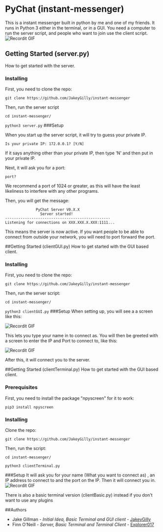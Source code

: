 # PyChat (instant-messenger)
This is a instant messenger built in python by me and one of my friends. It runs in Python 3 either in the terminal, or in a GUI. You need a computer to run the server script, and people who want to join use the client script.
![Recordit GIF](http://g.recordit.co/JZGWUH97aT.gif)

## Getting Started (server.py)
How to get started with the server.
### Installing
First, you need to clone the repo:

```git clone https://github.com/JakeyGilly/instant-messenger```

Then, run the server script

```cd instant-messenger/```

```python3 server.py```
###Setup

When you start up the server script, it will try to guess your private IP.
 
 ```Is your private IP: 172.0.0.1? [Y/N]```

If it says anything other than your private IP, then type 'N' and then put in your private IP.

Next, it will ask you for a port: 

```port? ```

We recommend a port of 1024 or greater, as this will have the least likeliness to interfere with any other programs.

Then, you will get the message:
````  
              PyChat Server V0.X.X
                Server started!
------------------------------------------------
Listening for connections on XXX.XXX.X.XXX:1111...
````
This means the server is now active.
If you want people to be able to connect from outside your network, you will need to port forward the port.

##Getting Started (clientGUI.py)
How to get started with the GUI based client.
### Installing
First, you need to clone the repo:

```git clone https://github.com/JakeyGilly/instant-messenger```

Then, run the server script:

```cd instant-messenger/```

```python3 clientGUI.py```
###Setup
When setting up, you will see a a screen like this:

![Recordit GIF](http://g.recordit.co/Do4IaTjYym.gif)

This lets you type your name in to connect as. You will then be greeted with a screen to enter the IP and Port to connect to, like this:

![Recordit GIF](http://g.recordit.co/lEWIht5Hrl.gif)

After this, it will connect you to the server.

##Getting Started (clientTerminal.py)
How to get started with the GUI based client.

### Prerequisites
First, you need to install the package "npyscreen" for it to work:

```pip3 install npyscreen```
### Installing
Clone the repo:

```git clone https://github.com/JakeyGilly/instant-messenger```

Then, run the script:

```cd instant-messenger/```

```python3 clientTerminal.py```

###Setup
It will ask you for your name (What you want to connect as) , an IP address to connect to and the port on the IP. Then it will connect you in.
![Recordit GIF](http://g.recordit.co/JZGWUH97aT.gif)

There is also a basic terminal version (clientBasic.py) instead if you don't want to use any plugins

##Authors

- Jake Gillman - _Initial Idea, Basic Terminal and GUI client_ - [JakeyGilly](https://github.com/JakeyGilly/)
- Finn O'Neill - _Server, Basic Terminal and Terminal Client_ - [Explorer017](https://github.com/Explorer017/)

